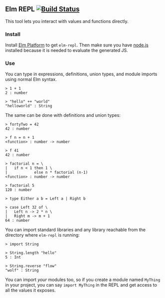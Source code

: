 ## Elm REPL [![Build Status](https://travis-ci.org/elm-lang/elm-repl.svg?branch=master)](https://travis-ci.org/elm-lang/elm-repl)

This tool lets you interact with values and functions directly.

### Install

Install [Elm Platform][platform] to get `elm-repl`. Then make sure you have
[node.js](https://nodejs.org/en/download/) installed because it is needed to
evaluate the generated JS.

[platform]: https://github.com/elm-lang/elm-platform#elm-platform

### Use

You can type in expressions, definitions, union types, and module imports
using normal Elm syntax. 

```
> 1 + 1
2 : number

> "hello" ++ "world"
"helloworld" : String
```

The same can be done with definitions and union types:

```
> fortyTwo = 42
42 : number

> f n = n + 1
<function> : number -> number

> f 41
42 : number

> factorial n = \
|   if n < 1 then 1 \
|            else n * factorial (n-1)
<function> : number -> number

> factorial 5   
120 : number

> type Either a b = Left a | Right b

> case Left 32 of \
|   Left n -> 2 * n \
|   Right m -> m + 1
64 : number
```

You can import standard libraries and any library
reachable from the directory where `elm-repl` is running:

```
> import String

> String.length "hello"
5 : Int

> String.reverse "flow"
"wolf" : String
```

You can import *your* modules too, so if you create a module named `MyThing` in
your project, you can say `import MyThing` in the REPL and get access to all the
values it exposes.
